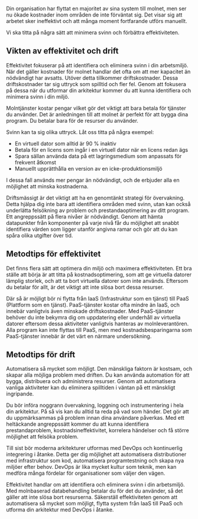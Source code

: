 Din organisation har flyttat en majoritet av sina system till molnet, men ser nu ökade kostnader inom områden de inte förväntat sig. Det visar sig att arbetet sker ineffektivt och att många moment fortfarande utförs manuellt. 

Vi ska titta på några sätt att minimera svinn och förbättra effektiviteten.

## <a name="importance-of-efficiency-and-operations"></a>Vikten av effektivitet och drift

Effektivitet fokuserar på att identifiera och eliminera svinn i din arbetsmiljö. När det gäller kostnader för molnet handlar det ofta om att mer kapacitet än nödvändigt har avsatts. Utöver detta tillkommer driftskostnader. Dessa driftskostnader tar sig uttryck som spilltid och fler fel. Genom att fokusera på dessa när du utformar din arkitektur kommer du att kunna identifiera och minimera svinn i din miljö.

Molntjänster kostar pengar vilket gör det viktigt att bara betala för tjänster du använder. Det är anledningen till att molnet är perfekt för att bygga dina program. Du betalar bara för de resurser du använder.

Svinn kan ta sig olika uttryck. Låt oss titta på några exempel:

* En virtuell dator som alltid är 90 % inaktiv
* Betala för en licens som ingår i en virtuell dator när en licens redan ägs
* Spara sällan använda data på ett lagringsmedium som anpassats för frekvent åtkomst
* Manuellt upprätthålla en version av en icke-produktionsmiljö

I dessa fall används mer pengar än nödvändigt, och de erbjuder alla en möjlighet att minska kostnaderna.

Driftsmässigt är det viktigt att ha en genomtänkt strategi för övervakning. Detta hjälpa dig inte bara att identifiera områden med svinn, utan kan också underlätta felsökning av problem och prestandaoptimering av ditt program. Ett angreppssätt på flera nivåer är nödvändigt. Genom att hämta datapunkter från komponenter på varje nivå får du möjlighet att snabbt identifiera värden som ligger utanför angivna ramar och gör att du kan spåra olika utgifter över tid.

## <a name="efficiency-best-practices"></a>Metodtips för effektivitet

Det finns flera sätt att optimera din miljö och maximera effektiviteten. Ett bra ställe att börja är att titta på kostnadsoptimering, som att ge virtuella datorer lämplig storlek, och att ta bort virtuella datorer som inte används. Eftersom du betalar för allt, är det viktigt att inte slösa bort dessa resurser.

Där så är möjligt bör ni flytta från IaaS (Infrastruktur som en tjänst) till PaaS (Plattform som en tjänst). PaaS-tjänster kostar ofta mindre än IaaS, och innebär vanligtvis även minskade driftskostnader. Med PaaS-tjänster behöver du inte bekymra dig om uppdatering eller underhåll av virtuella datorer eftersom dessa aktiviteter vanligtvis hanteras av molnleverantören. Alla program kan inte flyttas till PaaS, men med kostnadsbesparingarna som PaaS-tjänster innebär är det värt en närmare undersökning.

## <a name="operational-best-practices"></a>Metodtips för drift

Automatisera så mycket som möjligt. Den mänskliga faktorn är kostsam, och skapar alla möjliga problem med driften. Du kan använda automation för att bygga, distribuera och administrera resurser. Genom att automatisera vanliga aktiviteter kan du eliminera spilltiden i väntan på ett mänskligt ingripande.

Du bör införa noggrann övervakning, loggning och instrumentering i hela din arkitektur. På så vis kan du alltid ta reda på vad som händer. Det gör att du uppmärksammas på problem innan dina användare påverkas. Med ett heltäckande angreppssätt kommer du att kunna identifiera prestandaproblem, kostnadsineffektivitet, korrelera händelser och få större möjlighet att felsöka problem.

Till sist bör moderna arkitekturer utformas med DevOps och kontinuerlig integrering i åtanke. Detta ger dig möjlighet att automatisera distributioner med infrastruktur som kod, automatisera programtestning och skapa nya miljöer efter behov. DevOps är lika mycket kultur som teknik, men kan medföra många fördelar för organisationer som väljer den vägen.

Effektivitet handlar om att identifiera och eliminera svinn i din arbetsmiljö. Med molnbaserad databehandling betalar du för det du använder, så det gäller att inte slösa bort resurserna. Säkerställ effektiviteten genom att automatisera så mycket som möjligt, flytta system från IaaS till PaaS och utforma din arkitektur med DevOps i åtanke. 
